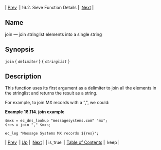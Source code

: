 | [Prev](sieve.ref.is_true)  | 16.2. Sieve Function Details |  [Next](sieve.ref.keep) |

<a name="sieve.ref.join"></a>
## Name

join — join stringlist elements into a single string

## Synopsis

`join` { *`delimiter`* } { *`stringlist`* }

<a name="idp31019200"></a>
## Description

This function uses its first argument as a delimiter to join all the elements in the stringlist and returns the result as a string.

For example, to join MX records with a ",", we could:

<a name="example.join"></a>

**Example 16.114. join example**

```
$mxs = ec_dns_lookup "messagesystems.com" "mx";
$res = join "," $mxs;

ec_log "Message Systems MX records ${res}";
```

| [Prev](sieve.ref.is_true)  | [Up](sieve.ref.files) |  [Next](sieve.ref.keep) |
| is_true  | [Table of Contents](index) |  keep |
